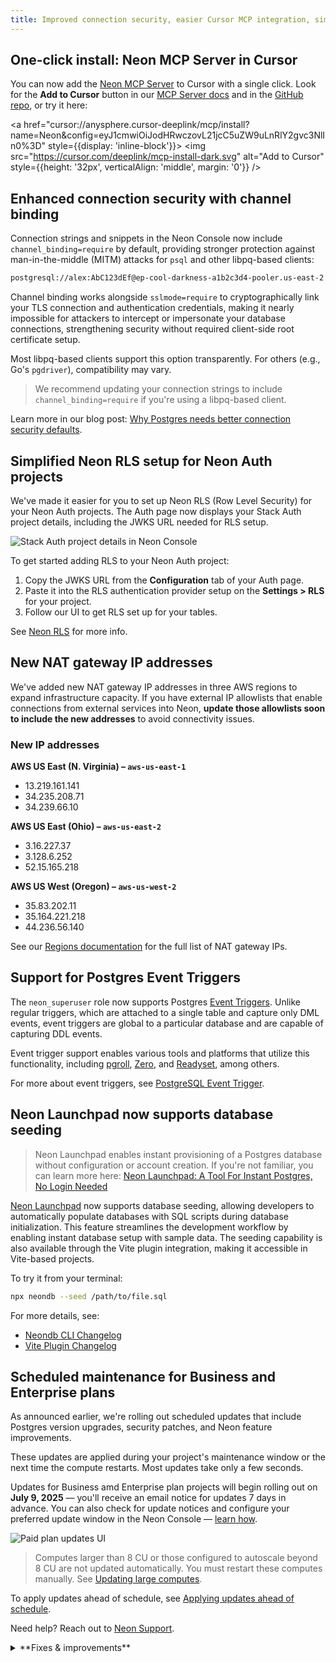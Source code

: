 ```yaml
---
title: Improved connection security, easier Cursor MCP integration, simpler RLS with Neon Auth, and more
---
```


## One-click install: Neon MCP Server in Cursor

You can now add the [Neon MCP Server](https://github.com/neondatabase-labs/mcp-server-neon) to Cursor with a single click. Look for the **Add to Cursor** button in our [MCP Server docs](/docs/ai/connect-mcp-clients-to-neon#cursor) and in the [GitHub repo](https://github.com/neondatabase-labs/mcp-server-neon), or try it here:

<a href="cursor://anysphere.cursor-deeplink/mcp/install?name=Neon&config=eyJ1cmwiOiJodHRwczovL21jcC5uZW9uLnRlY2gvc3NlIn0%3D" style={{display: 'inline-block'}}>
<img src="https://cursor.com/deeplink/mcp-install-dark.svg" alt="Add to Cursor" style={{height: '32px', verticalAlign: 'middle', margin: '0'}} />
</a>

## Enhanced connection security with channel binding

Connection strings and snippets in the Neon Console now include `channel_binding=require` by default, providing stronger protection against man-in-the-middle (MITM) attacks for `psql` and other libpq-based clients:

```bash shouldWrap
postgresql://alex:AbC123dEf@ep-cool-darkness-a1b2c3d4-pooler.us-east-2.aws.neon.tech/dbname?sslmode=require&channel_binding=require
```

Channel binding works alongside `sslmode=require` to cryptographically link your TLS connection and authentication credentials, making it nearly impossible for attackers to intercept or impersonate your database connections, strengthening security without required client-side root certificate setup.

Most libpq-based clients support this option transparently. For others (e.g., Go's `pgdriver`), compatibility may vary.

> We recommend updating your connection strings to include `channel_binding=require` if you're using a libpq-based client.

Learn more in our blog post: [Why Postgres needs better connection security defaults](https://neon.com/blog/postgres-needs-better-connection-security-defaults).

## Simplified Neon RLS setup for Neon Auth projects

We've made it easier for you to set up Neon RLS (Row Level Security) for your Neon Auth projects. The Auth page now displays your Stack Auth project details, including the JWKS URL needed for RLS setup.

![Stack Auth project details in Neon Console](/docs/relnotes/neon_auth_jwks.png)

To get started adding RLS to your Neon Auth project:

1. Copy the JWKS URL from the **Configuration** tab of your Auth page.
1. Paste it into the RLS authentication provider setup on the **Settings > RLS** for your project.
1. Follow our UI to get RLS set up for your tables.

See [Neon RLS](/docs/guides/neon-rls) for more info.

## New NAT gateway IP addresses

We've added new NAT gateway IP addresses in three AWS regions to expand infrastructure capacity. If you have external IP allowlists that enable connections from external services into Neon, **update those allowlists soon to include the new addresses** to avoid connectivity issues.

### New IP addresses

**AWS US East (N. Virginia) – `aws-us-east-1`**

- 13.219.161.141
- 34.235.208.71
- 34.239.66.10

**AWS US East (Ohio) – `aws-us-east-2`**

- 3.16.227.37
- 3.128.6.252
- 52.15.165.218

**AWS US West (Oregon) – `aws-us-west-2`**

- 35.83.202.11
- 35.164.221.218
- 44.236.56.140

See our [Regions documentation](/docs/introduction/regions#aws-nat-gateway-ip-addresses) for the full list of NAT gateway IPs.

## Support for Postgres Event Triggers

The `neon_superuser` role now supports Postgres [Event Triggers](https://www.postgresql.org/docs/current/event-triggers.html). Unlike regular triggers, which are attached to a single table and capture only DML events, event triggers are global to a particular database and are capable of capturing DDL events.

Event trigger support enables various tools and platforms that utilize this functionality, including [pgroll](https://pgroll.com/), [Zero](https://zero.rocicorp.dev/), and [Readyset](https://readyset.io/), among others.

For more about event triggers, see [PostgreSQL Event Trigger](/postgresql/postgresql-triggers/postgresql-event-trigger).

## Neon Launchpad now supports database seeding

> Neon Launchpad enables instant provisioning of a Postgres database without configuration or account creation. If you're not familiar, you can learn more here: [Neon Launchpad: A Tool For Instant Postgres, No Login Needed](https://neon.com/blog/neon-launchpad)

[Neon Launchpad](/docs/reference/neon-launchpad) now supports database seeding, allowing developers to automatically populate databases with SQL scripts during database initialization. This feature streamlines the development workflow by enabling instant database setup with sample data. The seeding capability is also available through the Vite plugin integration, making it accessible in Vite-based projects.

To try it from your terminal:

```bash
npx neondb --seed /path/to/file.sql
```

For more details, see:

- [Neondb CLI Changelog](https://github.com/neondatabase/neondb-cli/blob/main/packages/neondb/CHANGELOG.md)
- [Vite Plugin Changelog](https://github.com/neondatabase/neondb-cli/blob/main/packages/vite-plugin-postgres/CHANGELOG.md)

## Scheduled maintenance for Business and Enterprise plans

As announced earlier, we're rolling out scheduled updates that include Postgres version upgrades, security patches, and Neon feature improvements.

These updates are applied during your project's maintenance window or the next time the compute restarts. Most updates take only a few seconds.

Updates for Business amd Enterprise plan projects will begin rolling out on **July 9, 2025** — you'll receive an email notice for updates 7 days in advance. You can also check for update notices and configure your preferred update window in the Neon Console — [learn how](/docs/manage/updates#updates-on-paid-plans).

![Paid plan updates UI](/docs/manage/paid_plan_updates.png)

> Computes larger than 8 CU or those configured to autoscale beyond 8 CU are not updated automatically. You must restart these computes manually. See [Updating large computes](/docs/manage/updates#updating-large-computes).

To apply updates ahead of schedule, see [Applying updates ahead of schedule](/docs/manage/updates#applying-updates-ahead-of-schedule).

Need help? Reach out to [Neon Support](https://console.neon.tech/app/projects?modal=support).

<details>

<summary>**Fixes & improvements**</summary>

- **Neon Console**
  - Fixed autoscaling configuration errors that could sometimes occur after plan downgrade.

- **Neon API**
  - Added support for naming compute endpoints using a new `name` parameter in create and update operations:

    ```bash
    curl -X POST 'https://console.neon.tech/api/v2/projects/your-project-id/endpoints' \
      -H 'Authorization: Bearer $NEON_API_KEY' \
      -H 'Content-Type: application/json' \
      -d '{
        "endpoint": {
          "name": "Production API", // [!code highlight]
          "branch_id": "br-your-branch-id"
        }
      }'
    ```

  - Added OAuth provider management endpoints for Neon Auth projects (Google, GitHub, Microsoft support)
    - [`POST /projects/{project_id}/auth/oauth_providers`](https://api-docs.neon.tech/reference/addneonauthoauthprovider) - Add new providers

    - [`GET /projects/{project_id}/auth/oauth_providers`](https://api-docs.neon.tech/reference/listneonauthoauthproviders) - List configured providers

  - Improved API documentation for project management endpoints to clarify organization and `org_id` parameter requirements. See [Personal vs organization API keys](/docs/manage/orgs-api#personal-vs-organization-api-keys) for details.

- **Fixes**
  - PgBouncer connections from the Neon proxy were not immediately closed when a compute was suspended. This left connections open until the TCP timeout expired, causing connection issues. Connections are now cleanly terminated when a compute suspends.

</details>
